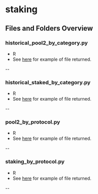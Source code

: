 # staking

## Files and Folders Overview

### historical_pool2_by_category.py

- R
- See [here]() for example of file returned.

--

### historical_staked_by_category.py

- R
- See [here]() for example of file returned.

--

### pool2_by_protocol.py

- R
- See [here]() for example of file returned.

--

### staking_by_protocol.py

- R
- See [here]() for example of file returned.

--
